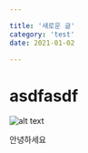 ```yaml
---

title: '새로운 글'
category: 'test'
date: 2021-01-02

---
```


# asdfasdf
![alt text](http://localhost:3000/2022.1.21.오전12:04:38.png)

안녕하세요